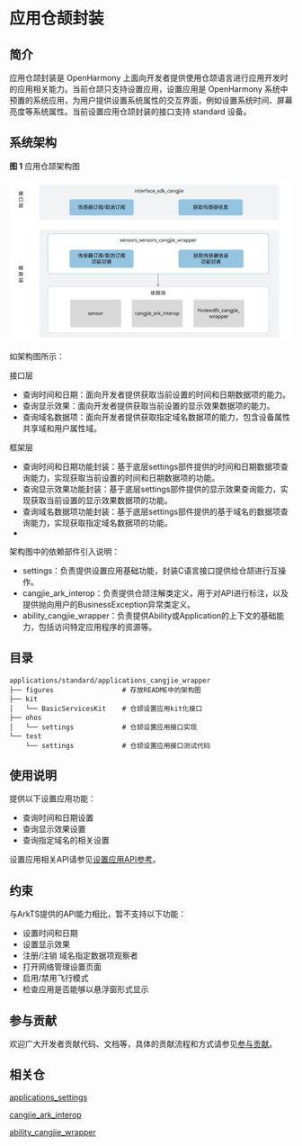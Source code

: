 # 应用仓颉封装

## 简介

应用仓颉封装是 OpenHarmony 上面向开发者提供使用仓颉语言进行应用开发时的应用相关能力。当前仓颉只支持设置应用，设置应用是 OpenHarmony 系统中预置的系统应用，为用户提供设置系统属性的交互界面，例如设置系统时间、屏幕亮度等系统属性。当前设置应用仓颉封装的接口支持 standard 设备。

## 系统架构

**图 1**  应用仓颉架构图

!["应用仓颉架构图"](figures/application_cangjie_wrapper_architecture.png )

如架构图所示：

接口层

- 查询时间和日期：面向开发者提供获取当前设置的时间和日期数据项的能力。
- 查询显示效果：面向开发者提供获取当前设置的显示效果数据项的能力。
- 查询域名数据项：面向开发者提供获取指定域名数据项的能力，包含设备属性共享域和用户属性域。

框架层

- 查询时间和日期功能封装：基于底层settings部件提供的时间和日期数据项查询能力，实现获取当前设置的时间和日期数据项的功能。
- 查询显示效果功能封装：基于底层settings部件提供的显示效果查询能力，实现获取当前设置的显示效果数据项的功能。
- 查询域名数据项功能封装：基于底层settings部件提供的基于域名的数据项查询能力，实现获取指定域名数据项的功能。
- 

架构图中的依赖部件引入说明：

- settings：负责提供设置应用基础功能，封装C语言接口提供给仓颉进行互操作。
- cangjie_ark_interop：负责提供仓颉注解类定义，用于对API进行标注，以及提供抛向用户的BusinessException异常类定义。
- ability_cangjie_wrapper：负责提供Ability或Application的上下文的基础能力，包括访问特定应用程序的资源等。

## 目录

```
applications/standard/applications_cangjie_wrapper
├── figures                 # 存放README中的架构图
├── kit
│   └── BasicServicesKit    # 仓颉设置应用kit化接口
├── ohos
│   └── settings            # 仓颉设置应用接口实现
└── test
    └── settings            # 仓颉设置应用接口测试代码
```

## 使用说明

提供以下设置应用功能：

- 查询时间和日期设置
- 查询显示效果设置
- 查询指定域名的相关设置

设置应用相关API请参见[设置应用API参考](https://gitcode.com/openharmony-sig/arkcompiler_cangjie_ark_interop/blob/master/doc/API_Reference/source_zh_cn/apis/BasicServicesKit/cj-apis-settings.md)。

## 约束

与ArkTS提供的API能力相比，暂不支持以下功能：

- 设置时间和日期
- 设置显示效果
- 注册/注销 域名指定数据项观察者
- 打开网络管理设置页面
- 启用/禁用飞行模式
- 检查应用是否能够以悬浮窗形式显示

## 参与贡献

欢迎广大开发者贡献代码、文档等，具体的贡献流程和方式请参见[参与贡献](https://gitcode.com/openharmony/docs/blob/master/zh-cn/contribute/%E5%8F%82%E4%B8%8E%E8%B4%A1%E7%8C%AE.md)。

## 相关仓

[applications_settings](https://gitcode.com/openharmony/applications_settings/blob/master/README_zh.md)

[cangjie_ark_interop](https://gitcode.com/openharmony-sig/arkcompiler_cangjie_ark_interop/blob/master/README_zh.md)

[ability_cangjie_wrapper](https://gitcode.com/openharmony-sig/ability_ability_cangjie_wrapper/blob/master/README_zh.md)
